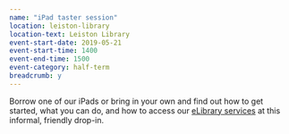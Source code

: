 ```yaml
---
name: "iPad taster session"
location: leiston-library
location-text: Leiston Library
event-start-date: 2019-05-21
event-start-time: 1400
event-end-time: 1500
event-category: half-term
breadcrumb: y
---
```


Borrow one of our iPads or bring in your own and find out how to get started, what you can do, and how to access our [eLibrary services](/elibrary/) at this informal, friendly drop-in.

